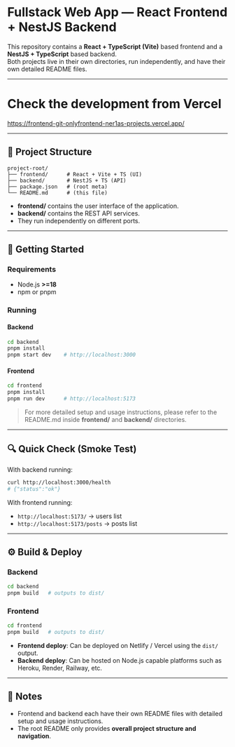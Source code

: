 # Fullstack Web App — React Frontend + NestJS Backend

This repository contains a **React + TypeScript (Vite)** based frontend and a **NestJS + TypeScript** based backend.  
Both projects live in their own directories, run independently, and have their own detailed README files.

---

# Check the development from Vercel

https://frontend-git-onlyfrontend-ner1as-projects.vercel.app/

---

## 📂 Project Structure

```
project-root/
├── frontend/      # React + Vite + TS (UI)
├── backend/       # NestJS + TS (API)
├── package.json   # (root meta)
└── README.md      # (this file)
```

- **frontend/** contains the user interface of the application.  
- **backend/** contains the REST API services.  
- They run independently on different ports.

---

## 🚀 Getting Started

### Requirements
- Node.js **>=18**
- npm or pnpm

### Running

#### Backend
```bash
cd backend
pnpm install
pnpm start dev    # http://localhost:3000
```

#### Frontend
```bash
cd frontend
pnpm install
pnpm run dev      # http://localhost:5173
```

> For more detailed setup and usage instructions, please refer to the README.md inside **frontend/** and **backend/** directories.

---

## 🔍 Quick Check (Smoke Test)

With backend running:
```bash
curl http://localhost:3000/health
# {"status":"ok"}
```

With frontend running:
- `http://localhost:5173/` → users list
- `http://localhost:5173/posts` → posts list

---

## ⚙️ Build & Deploy

### Backend
```bash
cd backend
pnpm build   # outputs to dist/
```

### Frontend
```bash
cd frontend
pnpm build   # outputs to dist/
```

- **Frontend deploy**: Can be deployed on Netlify / Vercel using the `dist/` output.  
- **Backend deploy**: Can be hosted on Node.js capable platforms such as Heroku, Render, Railway, etc.

---

## 📝 Notes

- Frontend and backend each have their own README files with detailed setup and usage instructions.  
- The root README only provides **overall project structure and navigation**.
